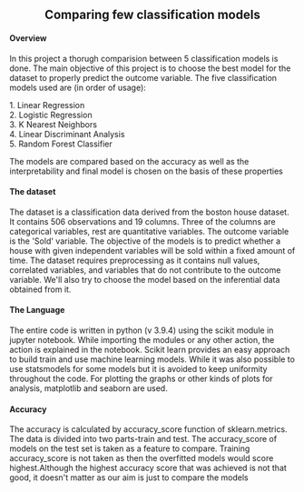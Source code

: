 <h2 align="center">Comparing few classification models</h1>
<h4 align="left">Overview</h4>
<p align="left"> In this project a thorugh comparision between 5 classification models is done. The main objective of this project is to choose the best model for the dataset to properly predict the outcome variable. The five classification models used are (in order of usage):</p>
1. Linear Regression<br />
2. Logistic Regression<br />
3. K Nearest Neighbors<br />
4. Linear Discriminant Analysis<br />
5. Random Forest Classifier<br />
<p align="left"> The models are compared based on the accuracy as well as the interpretability and final model is chosen on the basis of these properties</p>
<h4 align="left"> The dataset</h4>
<p align="left">The dataset is a classification data derived from the boston house dataset. It contains 506 observations and 19 columns. Three of the columns are categorical variables, rest are quantitative variables. The outcome variable is the 'Sold' variable. The objective of the models is to predict whether a house with given independent variables will be sold within a fixed amount of time. The dataset requires preprocessing as it contains null values, correlated variables, and variables that do not contribute to the outcome variable. We'll also try to choose the model based on the inferential data obtained from it.</p>
<h4 align="left">The Language</h4>
 <p align="left">The entire code is written in python (v 3.9.4) using the scikit module in jupyter notebook. While importing the modules or any other action, the action is explained in the notebook. Scikit learn provides an easy approach to build train and use machine learning models. While it was also possible to use statsmodels for some models but it is avoided to keep uniformity throughout the code. For plotting the graphs or other kinds of plots for analysis, matplotlib and seaborn are used.</p>
 <h4 align="left">Accuracy</h4>
 <p align="left"> The accuracy is calculated by accuracy_score function of sklearn.metrics. The data is divided into two parts-train and test. The accuracy_score of models on the test set is taken as a feature to compare. Training accuracy_score is not taken as then the overfitted models would score highest.Although the highest accuracy score that was achieved is not that good, it doesn't matter as our aim is just to compare the models</p>
